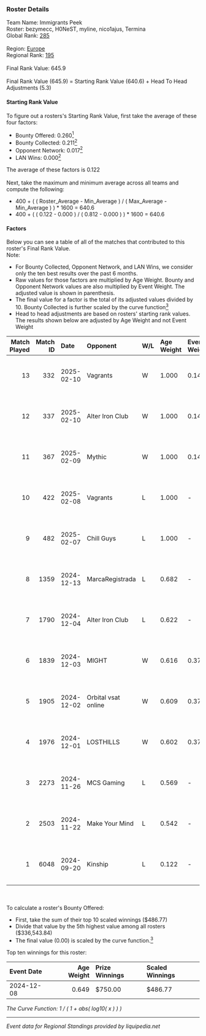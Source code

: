### Roster Details<br />
Team Name: Immigrants Peek<br />
Roster: bezymecc, H0NeST, myline, nico1ajus, Termina<br />
Global Rank: [285](../../standings_global_2025_03_01.md)<br />
<br />
Region: [Europe]( ../../standings_europe_2025_03_01.md)<br />
Regional Rank: [195]( ../../standings_europe_2025_03_01.md)<br />
<br />
Final Rank Value:  645.9<br />
<br />
Final Rank Value (645.9) = Starting Rank Value (640.6) + Head To Head Adjustments (5.3)<br />

#### Starting Rank Value<br />
To figure out a rosters's Starting Rank Value, first take the average of these four factors:<br />
- Bounty Offered: 0.260[<sup>1</sup>](#table2)
- Bounty Collected: 0.211[<sup>2</sup>](#table1)
- Opponent Network: 0.017[<sup>2</sup>](#table1)
- LAN Wins: 0.000[<sup>2</sup>](#table1)

The average of these factors is 0.122<br />
<br />
Next, take the maximum and minimum average across all teams and compute the following:<br />
- 400 + ( ( Roster_Average - Min_Average ) / ( Max_Average - Min_Average ) ) * 1600 = 640.6
- 400 + ( ( 0.122 - 0.000 ) / ( 0.812 - 0.000 ) ) * 1600 = 640.6


#### Factors<br />
Below you can see a table of all of the matches that contributed to this roster's Final Rank Value.<br />
Note:<br />

- For Bounty Collected, Opponent Network, and LAN Wins, we consider only the ten best results over the past 6 months.
- Raw values for those factors are multiplied by Age Weight. Bounty and Opponent Network values are also multiplied by Event Weight. The adjusted value is shown in parenthesis.
- The final value for a factor is the total of its adjusted values divided by 10. Bounty Collected is further scaled by the curve function[<sup>3</sup>](#curveFunction)
- Head to head adjustments are based on rosters' starting rank values. The results shown below are adjusted by Age Weight and not Event Weight
<span id="table1"></span><br />


| Match Played | Match ID | Date       | Opponent            | W/L | Age Weight | Event Weight | Bounty Collected | Opponent Network | LAN Wins  | H2H Adj. | Roster                                          |
| -: | -: | :- | :- | :- | :- | :- | :- | :- | :- | -: | :- |
|           13 |      332 | 2025-02-10 | Vagrants            | W   | 1.000      | 0.143        | 0.001 (0.000)    | 0.306 (0.044)    | 0 (0.000) |    18.46 | bezymecc, H0NeST, myline, nico1ajus, Termina    |
|           12 |      337 | 2025-02-10 | Alter Iron Club     | W   | 1.000      | 0.143        | 0.009 (0.001)    | 0.391 (0.056)    | 0 (0.000) |    18.82 | bezymecc, H0NeST, myline, nico1ajus, Termina    |
|           11 |      367 | 2025-02-09 | Mythic              | W   | 1.000      | 0.143        | 0.000 (0.000)    | 0.025 (0.004)    | 0 (0.000) |    10.44 | bezymecc, H0NeST, myline, nico1ajus, Termina    |
|           10 |      422 | 2025-02-08 | Vagrants            | L   | 1.000      | -            | -                | -                | -         |   -11.83 | bezymecc, H0NeST, myline, nico1ajus, Termina    |
|            9 |      482 | 2025-02-07 | Chill Guys          | L   | 1.000      | -            | -                | -                | -         |   -12.46 | bezymecc, H0NeST, myline, nico1ajus, sential    |
|            8 |     1359 | 2024-12-13 | MarcaRegistrada     | L   | 0.682      | -            | -                | -                | -         |   -11.27 | bezymecc, H0NeST, marekiew, nico1ajus, Valter0k |
|            7 |     1790 | 2024-12-04 | Alter Iron Club     | L   | 0.622      | -            | -                | -                | -         |    -8.15 | bezymecc, H0NeST, nico1ajus, Termina, Valter0k  |
|            6 |     1839 | 2024-12-03 | MIGHT               | W   | 0.616      | 0.372        | 0.002 (0.000)    | 0.224 (0.051)    | 0 (0.000) |    11.69 | bezymecc, H0NeST, nico1ajus, Termina, Valter0k  |
|            5 |     1905 | 2024-12-02 | Orbital vsat online | W   | 0.609      | 0.372        | 0.000 (0.000)    | 0.031 (0.007)    | 0 (0.000) |     4.23 | bezymecc, H0NeST, nico1ajus, Termina, Valter0k  |
|            4 |     1976 | 2024-12-01 | LOSTHILLS           | W   | 0.602      | 0.372        | 0.000 (0.000)    | 0.029 (0.007)    | 0 (0.000) |     4.31 | bezymecc, H0NeST, nico1ajus, Termina, Valter0k  |
|            3 |     2273 | 2024-11-26 | MCS Gaming          | L   | 0.569      | -            | -                | -                | -         |    -9.16 | bezymecc, H0NeST, nico1ajus, Termina, Valter0k  |
|            2 |     2503 | 2024-11-22 | Make Your Mind      | L   | 0.542      | -            | -                | -                | -         |    -7.02 | bezymecc, H0NeST, nico1ajus, Termina, Valter0k  |
|            1 |     6048 | 2024-09-20 | Kinship             | L   | 0.122      | -            | -                | -                | -         |    -2.75 | bezymecc, H0NeST, nakaznyi, nico1ajus, Rulik    |

<br />
<span id="table2"></span><br />
To calculate a roster's Bounty Offered:<br />

- First, take the sum of their top 10 scaled winnings ($486.77)
- Divide that value by the 5th highest value among all rosters ($336,543.84)
- The final value (0.00) is scaled by the curve function.[<sup>3</sup>](#curveFunction)

Top ten winnings for this roster:<br />

| Event Date | Age Weight | Prize Winnings | Scaled Winnings |
| :- | -: | :- | :- |
| 2024-12-08 |      0.649 | $750.00        | $486.77         |


<span id="curveFunction"></span>_The Curve Function: 1 / ( 1 + abs( log10( x ) ) )_<br />

---
_Event data for Regional Standings provided by liquipedia.net_<br />

